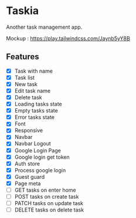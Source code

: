 # Taskia

Another task management app.

Mockup : https://play.tailwindcss.com/Jaynb5yY8B

## Features

- [x] Task with name
- [x] Task list
- [x] New task
- [x] Edit task name
- [x] Delete task
- [x] Loading tasks state
- [x] Empty tasks state
- [x] Error tasks state
- [x] Font
- [x] Responsive
- [x] Navbar
- [x] Navbar Logout
- [x] Google Login Page
- [x] Google login get token
- [x] Auth store
- [x] Process google login
- [x] Guest guard
- [x] Page meta
- [ ] GET tasks on enter home
- [ ] POST tasks on create task
- [ ] PATCH tasks on update task
- [ ] DELETE tasks on delete task
